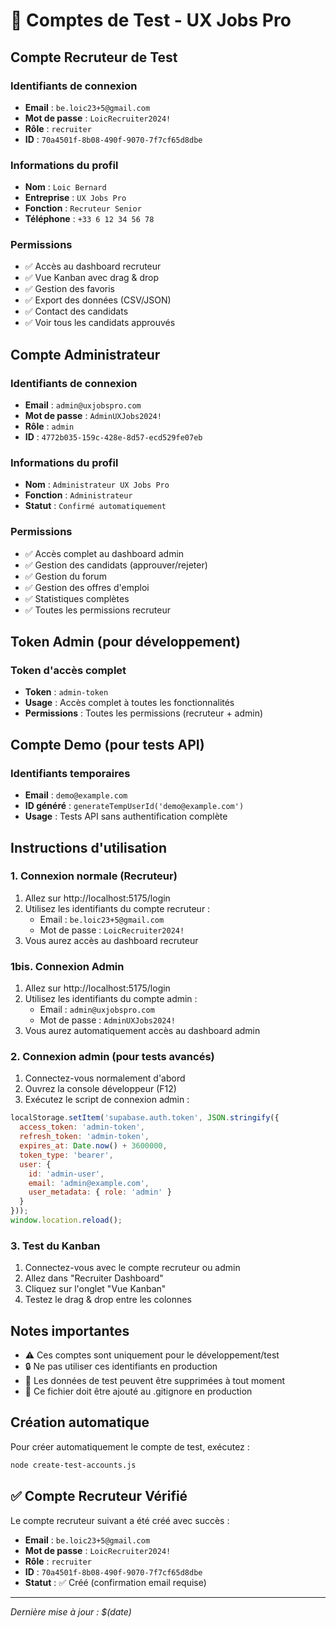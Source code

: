 # 🧪 Comptes de Test - UX Jobs Pro

## Compte Recruteur de Test

### Identifiants de connexion
- **Email** : `be.loic23+5@gmail.com`
- **Mot de passe** : `LoicRecruiter2024!`
- **Rôle** : `recruiter`
- **ID** : `70a4501f-8b08-490f-9070-7f7cf65d8dbe`

### Informations du profil
- **Nom** : `Loic Bernard`
- **Entreprise** : `UX Jobs Pro`
- **Fonction** : `Recruteur Senior`
- **Téléphone** : `+33 6 12 34 56 78`

### Permissions
- ✅ Accès au dashboard recruteur
- ✅ Vue Kanban avec drag & drop
- ✅ Gestion des favoris
- ✅ Export des données (CSV/JSON)
- ✅ Contact des candidats
- ✅ Voir tous les candidats approuvés

## Compte Administrateur

### Identifiants de connexion
- **Email** : `admin@uxjobspro.com`
- **Mot de passe** : `AdminUXJobs2024!`
- **Rôle** : `admin`
- **ID** : `4772b035-159c-428e-8d57-ecd529fe07eb`

### Informations du profil
- **Nom** : `Administrateur UX Jobs Pro`
- **Fonction** : `Administrateur`
- **Statut** : `Confirmé automatiquement`

### Permissions
- ✅ Accès complet au dashboard admin
- ✅ Gestion des candidats (approuver/rejeter)
- ✅ Gestion du forum
- ✅ Gestion des offres d'emploi
- ✅ Statistiques complètes
- ✅ Toutes les permissions recruteur

## Token Admin (pour développement)

### Token d'accès complet
- **Token** : `admin-token`
- **Usage** : Accès complet à toutes les fonctionnalités
- **Permissions** : Toutes les permissions (recruteur + admin)

## Compte Demo (pour tests API)

### Identifiants temporaires
- **Email** : `demo@example.com`
- **ID généré** : `generateTempUserId('demo@example.com')`
- **Usage** : Tests API sans authentification complète

## Instructions d'utilisation

### 1. Connexion normale (Recruteur)
1. Allez sur http://localhost:5175/login
2. Utilisez les identifiants du compte recruteur :
   - Email : `be.loic23+5@gmail.com`
   - Mot de passe : `LoicRecruiter2024!`
3. Vous aurez accès au dashboard recruteur

### 1bis. Connexion Admin
1. Allez sur http://localhost:5175/login
2. Utilisez les identifiants du compte admin :
   - Email : `admin@uxjobspro.com`
   - Mot de passe : `AdminUXJobs2024!`
3. Vous aurez automatiquement accès au dashboard admin

### 2. Connexion admin (pour tests avancés)
1. Connectez-vous normalement d'abord
2. Ouvrez la console développeur (F12)
3. Exécutez le script de connexion admin :
```javascript
localStorage.setItem('supabase.auth.token', JSON.stringify({
  access_token: 'admin-token',
  refresh_token: 'admin-token',
  expires_at: Date.now() + 3600000,
  token_type: 'bearer',
  user: {
    id: 'admin-user',
    email: 'admin@example.com',
    user_metadata: { role: 'admin' }
  }
}));
window.location.reload();
```

### 3. Test du Kanban
1. Connectez-vous avec le compte recruteur ou admin
2. Allez dans "Recruiter Dashboard"
3. Cliquez sur l'onglet "Vue Kanban"
4. Testez le drag & drop entre les colonnes

## Notes importantes

- ⚠️ Ces comptes sont uniquement pour le développement/test
- 🔒 Ne pas utiliser ces identifiants en production
- 🧹 Les données de test peuvent être supprimées à tout moment
- 📝 Ce fichier doit être ajouté au .gitignore en production

## Création automatique

Pour créer automatiquement le compte de test, exécutez :
```bash
node create-test-accounts.js
```

## ✅ Compte Recruteur Vérifié

Le compte recruteur suivant a été créé avec succès :

- **Email** : `be.loic23+5@gmail.com`
- **Mot de passe** : `LoicRecruiter2024!`
- **Rôle** : `recruiter`
- **ID** : `70a4501f-8b08-490f-9070-7f7cf65d8dbe`
- **Statut** : ✅ Créé (confirmation email requise)

---
*Dernière mise à jour : $(date)*
